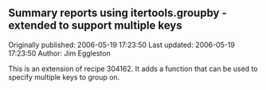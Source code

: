 ## Summary reports using itertools.groupby - extended to support multiple keys

Originally published: 2006-05-19 17:23:50
Last updated: 2006-05-19 17:23:50
Author: Jim Eggleston

This is an extension of recipe 304162. It adds a function that can be used to specify multiple keys to group on.